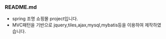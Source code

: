 ### README.md

  - spring 조명 쇼핑몰 project입니다.
  - MVC패턴을 기반으로 jquery,tiles,ajax,mysql,mybatis등을 이용하여 제작하였습니다.
